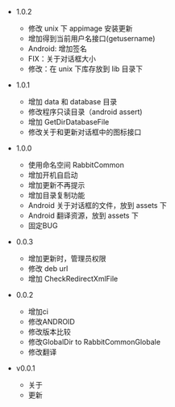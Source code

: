- 1.0.2
  + 修改 unix 下 appimage 安装更新
  + 增加得到当前用户名接口(getusername)
  + Android: 增加签名
  + FIX：关于对话框大小
  + 修改：在 unix 下库存放到 lib 目录下
- 1.0.1
  + 增加 data 和 database 目录
  + 修改程序只读目录（android assert)
  + 增加 GetDirDatabaseFile
  + 修改关于和更新对话框中的图标接口
  
- 1.0.0
  + 使用命名空间 RabbitCommon
  + 增加开机自启动
  + 增加更新不再提示
  + 增加目录复制功能
  + Android 关于对话框的文件，放到 assets 下
  + Android 翻译资源，放到 assets 下
  + 固定BUG

- 0.0.3
  + 增加更新时，管理员权限
  + 修改 deb url
  + 增加 CheckRedirectXmlFile

- 0.0.2
  + 增加ci
  + 修改ANDROID
  + 修改版本比较
  + 修改GlobalDir to RabbitCommonGlobale
  + 修改翻译

- v0.0.1
  + 关于
  + 更新
